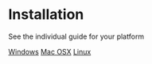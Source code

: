 # Installation

See the individual guide for your platform

[Windows](/developer/installation/installation-windows.md)
[Mac OSX](/developer/installation/installation-osx.md)
[Linux](/developer/installation/installation-linux.md)
